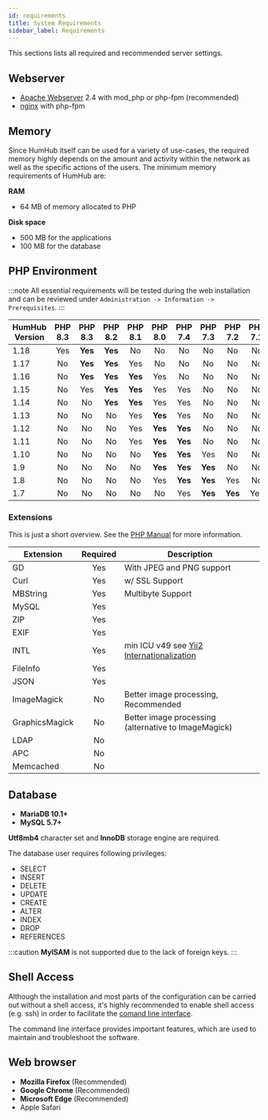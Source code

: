 ```yaml
---
id: requirements
title: System Requirements
sidebar_label: Requirements
---
```


This sections lists all required and recommended server settings.

## Webserver

- [Apache Webserver](https://httpd.apache.org/) 2.4 with mod_php or php-fpm (recommended)
- [nginx](https://www.nginx.com/) with php-fpm

## Memory

Since HumHub itself can be used for a variety of use-cases, the required memory highly depends on the amount and
activity within the network as well as the specific actions of the users. The minimum memory requirements of HumHub are:

**RAM**

- 64 MB of memory allocated to PHP

**Disk space**

- 500 MB for the applications
- 100 MB for the database

## PHP Environment

:::note 
All essential requirements will be tested during the web installation and can be reviewed under 
`Administration -> Information -> Prerequisites`.
:::

| HumHub Version | PHP 8.3  | PHP 8.3  | PHP 8.2  | PHP 8.1  | PHP 8.0  | PHP 7.4  | PHP 7.3  | PHP 7.2  | PHP 7.1  | 
|----------------|:--------:|:--------:|:--------:|:--------:|:--------:|:--------:|:--------:|:--------:|:--------:|
| 1.18           | Yes      | **Yes**  | **Yes**  | No       | No       | No       | No       | No       | No       |
| 1.17           | No       | **Yes**  | **Yes**  | Yes      | No       | No       | No       | No       | No       |
| 1.16           | No       | **Yes**  | **Yes**  | **Yes**  | Yes      | No       | No       | No       | No       |
| 1.15           | No       | Yes      | **Yes**  | **Yes**  | Yes      | Yes      | No       | No       | No       |
| 1.14           | No       | No       | **Yes**  | **Yes**  | Yes      | Yes      | No       | No       | No       |
| 1.13           | No       | No       | No       | Yes      | **Yes**  | Yes      | No       | No       | No       |
| 1.12           | No       | No       | No       | Yes      | **Yes**  | **Yes**  | No       | No       | No       |
| 1.11           | No       | No       | No       | Yes      | **Yes**  | **Yes**  | No       | No       | No       |
| 1.10           | No       | No       | No       | No       | **Yes**  | **Yes**  | Yes      | No       | No       |
| 1.9            | No       | No       | No       | No       | **Yes**  | **Yes**  | **Yes**  | No       | No       |
| 1.8            | No       | No       | No       | No       | Yes      | **Yes**  | **Yes**  | Yes      | No       |
| 1.7            | No       | No       | No       | No       | No       | Yes      | **Yes**  | **Yes**  | Yes      |

### Extensions

This is just a short overview. See the [PHP Manual](https://www.php.net/manual/en/extensions.php) for more information.

| Extension     | Required      | Description                                                               |
| ------------- |:-------------:| --------------------------------------------------------------------------|
| GD            | Yes           | With JPEG and PNG support                                                 |
| Curl          | Yes           | w/ SSL Support                                                            |
| MBString      | Yes           | Multibyte Support                                                         |
| MySQL         | Yes           | |
| ZIP           | Yes           | |
| EXIF          | Yes           | |
| INTL          | Yes           | min ICU v49 see [Yii2 Internationalization](https://www.yiiframework.com/doc/guide/2.0/en/tutorial-i18n#setup-environment)         |
| FileInfo      | Yes           | |
| JSON          | Yes           | |
| ImageMagick   | No            | Better image processing, Recommended |
| GraphicsMagick| No            | Better image processing (alternative to ImageMagick)|
| LDAP          | No            | |
| APC           | No            | |
| Memcached     | No            | |



## Database

- **MariaDB 10.1+** 
- **MySQL 5.7+**

**Utf8mb4** character set  and **InnoDB** storage engine are required.

The database user requires following privileges:

- SELECT
- INSERT
- DELETE
- UPDATE
- CREATE
- ALTER
- INDEX
- DROP
- REFERENCES

:::caution
**MyISAM** is not supported due to the lack of foreign keys.
:::

## Shell Access

Although the installation and most parts of the configuration can be carried out without a shell access, it's highly recommended to enable shell access (e.g. ssh) in order to facilitate the [comand line interface](console.md). 

The command line interface provides important features, which are used to maintain and troubleshoot the software.


## Web browser

 - **Mozilla Firefox** (Recommended)
 - **Google Chrome** (Recommended)
 - **Microsoft Edge** (Recommended)
 - Apple Safari

